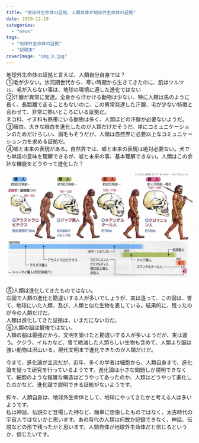 ```yaml
---
title: "地球外生命体の証拠、人類自体が地球外生命体の証拠"
date: 2019-12-18
categories: 
  - "news"
tags: 
  - "地球外生命体の証拠"
  - "超現実"
coverImage: "img_0.jpg"
---
```


地球外生命体の証拠と言えば、人類自分自身では？  
①毛が少ない。氷河期世代から、寒い時期から生きてきたのに、肌はツルツル、毛が入らない事は、地球の環境に適した進化ではない  
②汗腺が異常に発達。全身から汗かける動物は少ない、特に人類は馬のように長く、長距離で走ることもないのに、この異常発達した汗腺、毛が少ない特徴と合わせて、非常に熱いところにいる証拠だ。  
ネコ科、イヌ科も熱帯にいる動物は多く、人類ほどの汗腺が必要ないようだ。  
③眼白。大きな眼白を進化したのが人類だけだそうだ。単にコミュニケーションのためだけらしい、眉毛もそうだが、人類は自然界に必要以上なコミュニケーション力を求める証拠だ。  
④嘘と未来の表現がある。自然界では、嘘と未来の表現は絶対必要ない。犬でも単語の意味を理解できるが、嘘と未来の事、基本理解できない。人類はこの余計な機能をどうやって進化した？

![](images/img_0-1024x592.jpg)

⑤人類は進化してきたものではない。  
左図で人類の進化と勘違いする人が多いでしょうが、実は違って、この図は、曽て、地球にいた人類、及び、人類と似た生物を表している。結果的に、残ったのが今の人類だけだ。  
人類は進化してきた証拠は、いまだにないのだ。  
⑥人類の脳は最強ではない。  
人類の脳は最強だから、文明を築けたと勘違いする人が多いようだが、実は違う。クジラ、イルカなど、曽て絶滅した人類らしい生物も含めて、人類より脳は強い動物は沢山いる。現代文明まで進化できたのが人類だけだ。

今まで、進化論が主流だが、近年、多くの学者は細胞から、人類自身まで、進化論を疑って研究を行っているようです。進化論は小さな問題しか説明できなくて、細胞のような複雑な構造はどうやってあったのか、人類はどうやって進化したのかなど、進化論で説明できる証拠がないようです。

抑々、人類自身は、地球外生命体として、地球にやってきたかと考える人は多いようです。  
私は神話、伝説など登場した神など、簡単に想像したものではなく、太古時代の宇宙人ではないかと思います。あの時代の人類は何故か記録できなく、神話、伝説などの形で残ったかと思います。人類自体が地球外生命体だと信じるというか、信じたいです。
